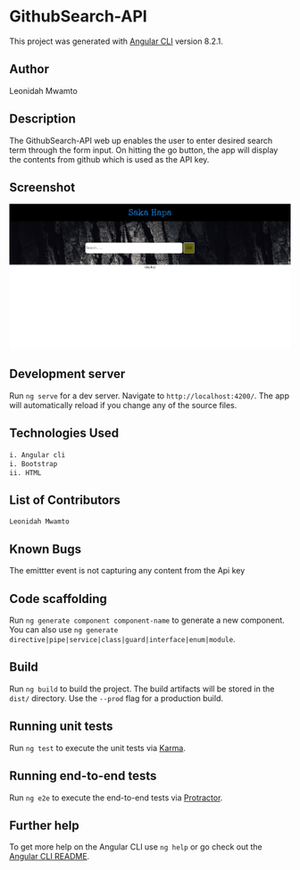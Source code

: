# GithubSearch-API

This project was generated with [Angular CLI](https://github.com/angular/angular-cli) version 8.2.1.

## Author

Leonidah Mwamto

## Description

The GithubSearch-API web up enables the user to enter desired search term through the form input. On hitting the go button, the app will display the contents from github which is used as the API key.

## Screenshot

<img src="./assets/screenshot.png" width="1000">

## Development server

Run `ng serve` for a dev server. Navigate to `http://localhost:4200/`. The app will automatically reload if you change any of the source files.

## Technologies Used
    i. Angular cli
    i. Bootstrap
    ii. HTML
    
## List of Contributors
    Leonidah Mwamto
    
## Known Bugs
  The emittter event is not capturing any content from the Api key

## Code scaffolding

Run `ng generate component component-name` to generate a new component. You can also use `ng generate directive|pipe|service|class|guard|interface|enum|module`.

## Build

Run `ng build` to build the project. The build artifacts will be stored in the `dist/` directory. Use the `--prod` flag for a production build.

## Running unit tests

Run `ng test` to execute the unit tests via [Karma](https://karma-runner.github.io).

## Running end-to-end tests

Run `ng e2e` to execute the end-to-end tests via [Protractor](http://www.protractortest.org/).

## Further help

To get more help on the Angular CLI use `ng help` or go check out the [Angular CLI README](https://github.com/angular/angular-cli/blob/master/README.md).